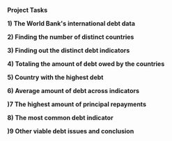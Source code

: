 **Project Tasks**

**1) The World Bank's international debt data**

**2) Finding the number of distinct countries**

**3) Finding out the distinct debt indicators**

**4) Totaling the amount of debt owed by the countries**

**5) Country with the highest debt**

**6) Average amount of debt across indicators**

**)7 The highest amount of principal repayments**

**8) The most common debt indicator**

**)9 Other viable debt issues and conclusion**
